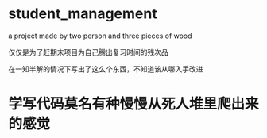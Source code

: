 # student_management
a project made by two person and three pieces of wood

仅仅是为了赶期末项目为自己腾出复习时间的残次品

在一知半解的情况下写出了这么个东西，不知道该从哪入手改进


# 学写代码莫名有种慢慢从死人堆里爬出来的感觉
